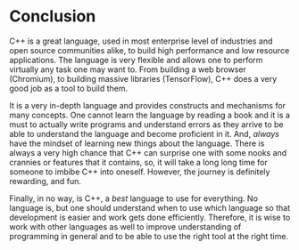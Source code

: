 # Conclusion

C++ is a great language, used in most enterprise level of industries and open source communities alike, to build high performance and low resource applications. The language is very flexible and
allows one to perform virtually any task one may want to. From building a web browser (Chromium), to building massive libraries (TensorFlow), C++ does a very good job as a tool to build them.

It is a very in-depth language and provides constructs and mechanisms for many concepts. One cannot learn the language by reading a book and it is a must to actually write programs and understand
errors as they arrive to be able to understand the language and become proficient in it. And, *always* have the mindset of learning new things about the language. There is always a very high chance
that C++ can surprise one with some nooks and crannies or features that it contains, so, it will take a long long time for someone to imbibe C++ into oneself. However, the journey is definitely
rewarding, and fun.

Finally, in no way, is C++, a *best* language to use for everything. No language is, but one should understand when to use which language so that development is easier and work gets done
efficiently.
Therefore, it is wise to work with other languages as well to improve understanding of programming in general and to be able to use the right tool at the right time.
